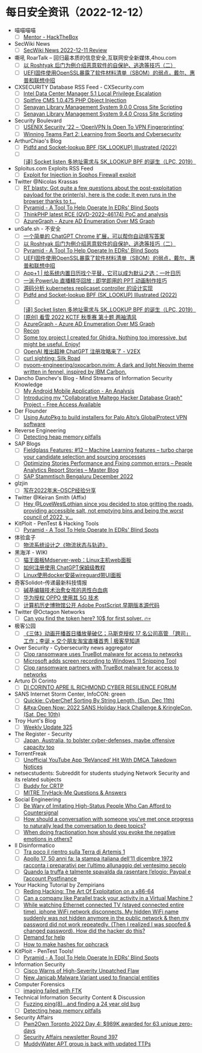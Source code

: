 # 每日安全资讯（2022-12-12）

- 喵喵喵喵
  - [ ] [Mentor - HackTheBox](https://darkwing.moe/2022/12/11/Mentor-HackTheBox/)
- SecWiki News
  - [ ] [SecWiki News 2022-12-11 Review](http://www.sec-wiki.com/?2022-12-11)
- 嘶吼 RoarTalk – 回归最本质的信息安全,互联网安全新媒体,4hou.com
  - [ ] [以 Roshtyak 后门为例介绍恶意软件的自保护、逃逸等技巧（二）](https://www.4hou.com/posts/mX9E)
  - [ ] [UEFI固件使用OpenSSL暴露了软件材料清单（SBOM）的弱点，戴尔、惠普和联想中招](https://www.4hou.com/posts/VZMo)
- CXSECURITY Database RSS Feed - CXSecurity.com
  - [ ] [Intel Data Center Manager 5.1 Local Privilege Escalation](https://cxsecurity.com/issue/WLB-2022120027)
  - [ ] [Spitfire CMS 1.0.475 PHP Object Injection](https://cxsecurity.com/issue/WLB-2022120026)
  - [ ] [Senayan Library Management System 9.0.0 Cross Site Scripting](https://cxsecurity.com/issue/WLB-2022120025)
  - [ ] [Senayan Library Management System 9.4.0 Cross Site Scripting](https://cxsecurity.com/issue/WLB-2022120024)
- Security Boulevard
  - [ ] [USENIX Security ’22 – ‘OpenVPN Is Open To VPN Fingerprinting’](https://securityboulevard.com/2022/12/usenix-security-22-openvpn-is-open-to-vpn-fingerprinting/)
  - [ ] [Winning Teams Part 2: Learning from Sports and Cybersecurity](https://securityboulevard.com/2022/12/winning-teams-part-2-learning-from-sports-and-cybersecurity/)
- ArthurChiao's Blog
  - [ ] [Pidfd and Socket-lookup BPF (SK_LOOKUP) Illustrated (2022)](https://arthurchiao.github.io/blog/pidfd-and-socket-lookup-bpf-illustrated/)
  - [ ] [[译] Socket listen 多地址需求与 SK_LOOKUP BPF 的诞生（LPC, 2019）](https://arthurchiao.github.io/blog/birth-of-sk-lookup-bpf-zh/)
- Sploitus.com Exploits RSS Feed
  - [ ] [Exploit for Injection in Sophos Firewall exploit](https://sploitus.com/exploit?id=7607438C-C231-51CD-8B12-03231D93062B&utm_source=rss&utm_medium=rss)
- Twitter @Nicolas Krassas
  - [ ] [RT blasty: Got quite a few questions about the post-exploitation payload for the printer(s), here is the code: It even runs in the browser thanks to t...](https://twitter.com/bl4sty/status/1601961997209403392)
  - [ ] [Pyramid - A Tool To Help Operate In EDRs' Blind Spots](https://twitter.com/Dinosn/status/1601932370529091584)
  - [ ] [ThinkPHP latest RCE (QVD-2022-46174) PoC and analysis](https://twitter.com/Dinosn/status/1601833949239873536)
  - [ ] [AzureGraph - Azure AD Enumeration Over MS Graph](https://twitter.com/Dinosn/status/1601833637775020032)
- unSafe.sh - 不安全
  - [ ] [一个简单的 ChatGPT Chrome 扩展，可以帮你自动填写答案](https://buaq.net/go-139545.html)
  - [ ] [以 Roshtyak 后门为例介绍恶意软件的自保护、逃逸等技巧（二）](https://buaq.net/go-139543.html)
  - [ ] [Pyramid - A Tool To Help Operate In EDRs' Blind Spots](https://buaq.net/go-139546.html)
  - [ ] [UEFI固件使用OpenSSL暴露了软件材料清单（SBOM）的弱点，戴尔、惠普和联想中招](https://buaq.net/go-139544.html)
  - [ ] [App+1 | 给系统内置日历找个平替，它可以成为默认之选：一叶日历](https://buaq.net/go-139536.html)
  - [ ] [一派·PowerUp 直播精华回放 : 即学即用的 PPT 动画制作技巧](https://buaq.net/go-139537.html)
  - [ ] [源码分析 kubernetes replicaset controller 的设计实现](https://buaq.net/go-139517.html)
  - [ ] [Pidfd and Socket-lookup BPF (SK_LOOKUP) Illustrated (2022)](https://buaq.net/go-139522.html)
  - [ ] [[译] Socket listen 多地址需求与 SK_LOOKUP BPF 的诞生（LPC, 2019）](https://buaq.net/go-139523.html)
  - [ ] [[原创] 看雪 2022 KCTF 秋季赛 第十题 两袖清风](https://buaq.net/go-139518.html)
  - [ ] [AzureGraph - Azure AD Enumeration Over MS Graph](https://buaq.net/go-139489.html)
  - [ ] [Recon](https://buaq.net/go-139488.html)
  - [ ] [Some toy project I created for Ghidra. Nothing too impressive, but might be useful. Enjoy!](https://buaq.net/go-139486.html)
  - [ ] [OpenAI 推出超神 ChatGPT 注册攻略来了 - V2EX](https://buaq.net/go-139480.html)
  - [ ] [curl sighting: Silk Road](https://buaq.net/go-139487.html)
  - [ ] [nyoom-engineering/oxocarbon.nvim: A dark and light Neovim theme written in fennel, inspired by IBM Carbon.](https://buaq.net/go-139473.html)
- Dancho Danchev's Blog - Mind Streams of Information Security Knowledge
  - [ ] [My Android Mobile Application - An Analysis](https://ddanchev.blogspot.com/2022/12/my-android-mobile-application-analysis.html)
  - [ ] [Introducing my "Collaborative Maltego Hacker Database Graph" Project - Free Access Available](https://ddanchev.blogspot.com/2022/12/introducing-my-collaborative-maltego.html)
- Der Flounder
  - [ ] [Using AutoPkg to build installers for Palo Alto’s GlobalProtect VPN software](https://derflounder.wordpress.com/2022/12/11/using-autopkg-to-build-installers-for-palo-altos-globalprotect-vpn-software/)
- Reverse Engineering
  - [ ] [Detecting heap memory pitfalls](https://www.reddit.com/r/ReverseEngineering/comments/ziylo4/detecting_heap_memory_pitfalls/)
- SAP Blogs
  - [ ] [Fieldglass Features: #12 – Machine Learning features – turbo charge your candidate selection and sourcing processes](https://blogs.sap.com/2022/12/11/fieldglass-features-12-machine-learning-features-turbo-charge-your-candidate-selection-and-sourcing-processes/)
  - [ ] [Optimizing Stories Performance and Fixing common errors – People Analytics Report Stories – Master Blog](https://blogs.sap.com/2022/12/11/optimizing-stories-performance-and-fixing-common-errors-people-analytics-report-stories-master-blog/)
  - [ ] [SAP Stammtisch Bengaluru December 2022](https://blogs.sap.com/2022/12/11/sap-stammtisch-bengaluru-december-2022/)
- glzjin
  - [ ] [写在2022年末–OSCP经验分享](https://www.zhaoj.in/read-8149.html)
- Twitter @Keiran Smith (Affix)
  - [ ] [Hey @LoveWestLothian since you decided to stop gritting the roads, providing accessible salt, not emptying bins and being the worst council of 2022, y...](https://twitter.com/cli/status/1601971570183913472)
- KitPloit - PenTest & Hacking Tools
  - [ ] [Pyramid - A Tool To Help Operate In EDRs' Blind Spots](http://www.kitploit.com/2022/12/pyramid-tool-to-help-operate-in-edrs.html)
- 体验盒子
  - [ ] [物流系统设计之《物流状态与轨迹》](https://www.uedbox.com/post/68665/)
- 黑海洋 - WIKI
  - [ ] [猫王面板Mdserver-web：Linux主机web面板](https://blog.upx8.com/3051)
  - [ ] [如何注册使用 ChatGPT保姆级教程](https://blog.upx8.com/3148)
  - [ ] [Linux使用docker安装wireguard带UI面板](https://blog.upx8.com/3147)
- 奇客Solidot–传递最新科技情报
  - [ ] [碱基编辑技术治愈女孩的恶性白血病](https://www.solidot.org/story?sid=73620)
  - [ ] [华为授权 OPPO 使用其 5G 技术](https://www.solidot.org/story?sid=73619)
  - [ ] [计算机历史博物馆公开 Adobe PostScript 早期版本源代码](https://www.solidot.org/story?sid=73618)
- Twitter @Octagon Networks
  - [ ] [Can you find the token here? 10$ for first solver. 🔥💀](https://twitter.com/OctagonNetworks/status/1602001091948089344)
- 极客公园
  - [ ] [《三体》动画开播首日播放量破亿；马斯克授权 17 名公司高管 「跨司」工作；李诞 × 交个朋友淘宝直播首秀 | 极客早知道](https://mp.weixin.qq.com/s?__biz=MTMwNDMwODQ0MQ==&mid=2652975441&idx=1&sn=ef944cfefe857f2951a7647753edf6a5&chksm=7e544ce74923c5f1c26b494d34c29daefcb433c7b8936d092744c24ab80ff7cc43f32810d2d2&scene=58&subscene=0#rd)
- Over Security - Cybersecurity news aggregator
  - [ ] [Clop ransomware uses TrueBot malware for access to networks](https://www.bleepingcomputer.com/news/security/clop-ransomware-uses-truebot-malware-for-access-to-networks/)
  - [ ] [Microsoft adds screen recording to Windows 11 Snipping Tool](https://www.bleepingcomputer.com/news/microsoft/microsoft-adds-screen-recording-to-windows-11-snipping-tool/)
  - [ ] [Clop ransomware partners with TrueBot malware for access to networks](https://www.bleepingcomputer.com/news/security/clop-ransomware-partners-with-truebot-malware-for-access-to-networks/)
- Arturo Di Corinto
  - [ ] [DI CORINTO APRE IL RICHMOND CYBER RESILIENCE FORUM](https://dicorinto.it/formazione/di-corinto-apre-il-richmond-cyber-resilience-forum/)
- SANS Internet Storm Center, InfoCON: green
  - [ ] [Quickie: CyberChef Sorting By String Length, (Sun, Dec 11th)](https://isc.sans.edu/diary/rss/29328)
  - [ ] [&#x26;#xa;Open Now: 2022 SANS Holiday Hack Challenge &#x26; KringleCon, (Sat, Dec 10th)](https://isc.sans.edu/diary/rss/29326)
- Troy Hunt's Blog
  - [ ] [Weekly Update 325](https://www.troyhunt.com/weekly-update-325/)
- The Register - Security
  - [ ] [Japan, Australia, to bolster cyber-defenses, maybe offensive capacity too](https://go.theregister.com/feed/www.theregister.com/2022/12/11/asia_tech_news_roundup/)
- TorrentFreak
  - [ ] [Unofficial YouTube App ‘ReVanced’ Hit With DMCA Takedown Notices](https://torrentfreak.com/unofficial-youtube-app-revanced-hit-with-dmca-takedown-notices-221211/)
- netsecstudents: Subreddit for students studying Network Security and its related subjects
  - [ ] [Buddy for CRTP](https://www.reddit.com/r/netsecstudents/comments/zihnu6/buddy_for_crtp/)
  - [ ] [MITRE TryHack-Me Questions & Answers](https://www.reddit.com/r/netsecstudents/comments/zjb028/mitre_tryhackme_questions_answers/)
- Social Engineering
  - [ ] [Be Wary of Imitating High-Status People Who Can Afford to Countersignal](https://www.reddit.com/r/SocialEngineering/comments/zixstd/be_wary_of_imitating_highstatus_people_who_can/)
  - [ ] [How should a conversation with someone you’ve met once progress to naturally lead the conversation to deep topics?](https://www.reddit.com/r/SocialEngineering/comments/zilc9e/how_should_a_conversation_with_someone_youve_met/)
  - [ ] [When doing fractionation how should you evoke the negative emotions in others?](https://www.reddit.com/r/SocialEngineering/comments/zj2mie/when_doing_fractionation_how_should_you_evoke_the/)
- Il Disinformatico
  - [ ] [Tra poco il rientro sulla Terra di Artemis 1](http://attivissimo.blogspot.com/2022/12/tra-poco-il-rientro-sulla-terra-di.html)
  - [ ] [Apollo 17, 50 anni fa: la stampa italiana dell’11 dicembre 1972 racconta i preparativi per l’ultimo allunaggio del ventesimo secolo](http://attivissimo.blogspot.com/2022/12/apollo-17-50-anni-fa-la-stampa-italiana.html)
  - [ ] [Quando la truffa è talmente spavalda da rasentare l’elogio: Paypal e l’account Postfinance](http://attivissimo.blogspot.com/2022/12/quando-la-truffa-e-talmente-spavalda-da.html)
- Your Hacking Tutorial by Zempirians
  - [ ] [Reding Hacking: The Art Of Exploitation on a x86-64](https://www.reddit.com/r/HowToHack/comments/zjbse9/reding_hacking_the_art_of_exploitation_on_a_x8664/)
  - [ ] [Can a company like Parallel track your activity in a Virtual Machine ?](https://www.reddit.com/r/HowToHack/comments/zihx9h/can_a_company_like_parallel_track_your_activity/)
  - [ ] [While watching Ethernet connected TV (stayed connected entire time), iphone WiFi network disconnects. My hidden WiFi name suddenly was not hidden anymore in the public network & then my password did not work repeatedly. (Then I realized I was spoofed & changed password). How did the hacker do this?](https://www.reddit.com/r/HowToHack/comments/zi9lx8/while_watching_ethernet_connected_tv_stayed/)
  - [ ] [Demand for help](https://www.reddit.com/r/HowToHack/comments/zj419p/demand_for_help/)
  - [ ] [How to make hashes for ophcrack](https://www.reddit.com/r/HowToHack/comments/zigjyv/how_to_make_hashes_for_ophcrack/)
- KitPloit - PenTest Tools!
  - [ ] [Pyramid - A Tool To Help Operate In EDRs' Blind Spots](http://www.kitploit.com/2022/12/pyramid-tool-to-help-operate-in-edrs.html)
- Information Security
  - [ ] [Cisco Warns of High-Severity Unpatched Flaw](https://www.reddit.com/r/Information_Security/comments/zir616/cisco_warns_of_highseverity_unpatched_flaw/)
  - [ ] [New Janicab Malware Variant used to financial entities](https://www.reddit.com/r/Information_Security/comments/zi8jy1/new_janicab_malware_variant_used_to_financial/)
- Computer Forensics
  - [ ] [imaging failed with FTK](https://www.reddit.com/r/computerforensics/comments/zidf3q/imaging_failed_with_ftk/)
- Technical Information Security Content & Discussion
  - [ ] [Fuzzing ping(8)…and finding a 24 year old bug](https://www.reddit.com/r/netsec/comments/zietg5/fuzzing_ping8and_finding_a_24_year_old_bug/)
  - [ ] [Detecting heap memory pitfalls](https://www.reddit.com/r/netsec/comments/ziykdv/detecting_heap_memory_pitfalls/)
- Security Affairs
  - [ ] [Pwn2Own Toronto 2022 Day 4: $989K awarded for 63 unique zero-days](https://securityaffairs.co/wordpress/139516/hacking/pwn2own-toronto-2022-day4.html)
  - [ ] [Security Affairs newsletter Round 397](https://securityaffairs.co/wordpress/139513/breaking-news/security-affairs-newsletter-round-397.html)
  - [ ] [MuddyWater APT group is back with updated TTPs](https://securityaffairs.co/wordpress/139505/apt/muddywater-changs-ttps.html)

